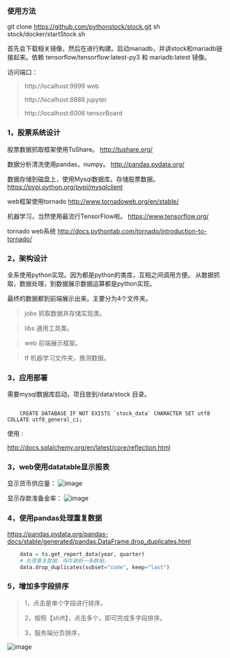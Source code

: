### 使用方法

git clone https://github.com/pythonstock/stock.git
sh stock/docker/startStock.sh

首先会下载相关镜像，然后在进行构建。启动mariadb，并讲stock和mariadb链接起来。依赖 tensorflow/tensorflow:latest-py3 
和 mariadb:latest 镜像。

访问端口：

> http://localhost:9999 web 
>
> http://localhost:8888 jupyter
>
> http://localhost:6006 tensorBoard

### 1，股票系统设计

股票数据抓取框架使用TuShare。
http://tushare.org/

数据分析清洗使用pandas，numpy。
http://pandas.pydata.org/

数据存储到磁盘上，使用Mysql数据库。存储股票数据。
https://pypi.python.org/pypi/mysqlclient

web框架使用tornado
http://www.tornadoweb.org/en/stable/

机器学习，当然使用最流行TensorFlow啦。
https://www.tensorflow.org/

tornado web系统
http://docs.pythontab.com/tornado/introduction-to-tornado/


### 2，架构设计
全系使用python实现。因为都是python的类库，互相之间调用方便。
从数据抓取，数据处理，到数据展示数据运算都是python实现。

最终的数据都到前端展示出来。主要分为4个文件夹。

> jobs 抓取数据并存储实现类。

> libs 通用工具类。

> web 前端展示框架。

> tf 机器学习文件夹，推测数据。

### 3，应用部署

需要mysql数据库启动。项目放到/data/stock 目录。
```

    CREATE DATABASE IF NOT EXISTS `stock_data` CHARACTER SET utf8 COLLATE utf8_general_ci;
```

使用 :

http://docs.sqlalchemy.org/en/latest/core/reflection.html

### 3，web使用datatable显示报表

显示货币供应量：
 ![image](https://raw.githubusercontent.com/pythonstock/stock/master/web/static/img/stock-data-01.png)

 显示存款准备金率：
 ![image](https://raw.githubusercontent.com/pythonstock/stock/master/web/static/img/stock-data-02.png)

### 4，使用pandas处理重复数据

https://pandas.pydata.org/pandas-docs/stable/generated/pandas.DataFrame.drop_duplicates.html

```python
    data = ts.get_report_data(year, quarter)
    # 处理重复数据，保存最新一条数据。
    data.drop_duplicates(subset="code", keep="last")
```

### 5，增加多字段排序

> 1，点击是单个字段进行排序。
>
> 2，按照【shift】，点击多个，即可完成多字段排序。
> 
> 3，服务端分页排序，

 ![image](https://raw.githubusercontent.com/pythonstock/stock/master/web/static/img/stock-data-03.png)
